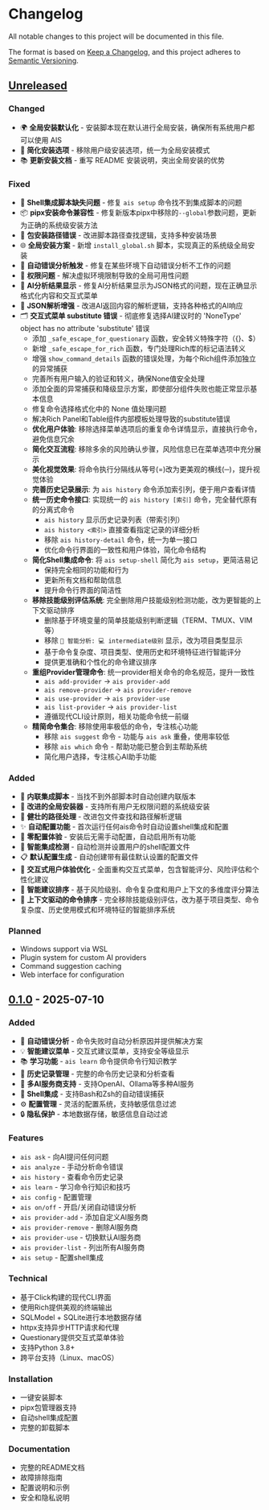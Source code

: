 # Changelog

All notable changes to this project will be documented in this file.

The format is based on [Keep a Changelog](https://keepachangelog.com/en/1.0.0/),
and this project adheres to [Semantic Versioning](https://semver.org/spec/v2.0.0.html).

## [Unreleased]

### Changed
- 🌍 **全局安装默认化** - 安装脚本现在默认进行全局安装，确保所有系统用户都可以使用 AIS
- 🔄 **简化安装选项** - 移除用户级安装选项，统一为全局安装模式
- 📚 **更新安装文档** - 重写 README 安装说明，突出全局安装的优势

### Fixed
- 🔧 **Shell集成脚本缺失问题** - 修复 `ais setup` 命令找不到集成脚本的问题
- 📦 **pipx安装命令兼容性** - 修复新版本pipx中移除的`--global`参数问题，更新为正确的系统级安装方法
- 📁 **包安装路径错误** - 改进脚本路径查找逻辑，支持多种安装场景
- 🌐 **全局安装方案** - 新增 `install_global.sh` 脚本，实现真正的系统级全局安装
- 🔄 **自动错误分析触发** - 修复在某些环境下自动错误分析不工作的问题
- 🔑 **权限问题** - 解决虚拟环境限制导致的全局可用性问题
- 🤖 **AI分析结果显示** - 修复AI分析结果显示为JSON格式的问题，现在正确显示格式化内容和交互式菜单
- 📝 **JSON解析增强** - 改进AI返回内容的解析逻辑，支持各种格式的AI响应
- 🗂️ **交互式菜单 substitute 错误** - 彻底修复选择AI建议时的 'NoneType' object has no attribute 'substitute' 错误
  - 添加 `_safe_escape_for_questionary` 函数，安全转义特殊字符（{}、$）
  - 新增 `_safe_escape_for_rich` 函数，专门处理Rich库的标记语法转义
  - 增强 `show_command_details` 函数的错误处理，为每个Rich组件添加独立的异常捕获
  - 完善所有用户输入的验证和转义，确保None值安全处理
  - 添加全面的异常捕获和降级显示方案，即使部分组件失败也能正常显示基本信息
  - 修复命令选择格式化中的 None 值处理问题
  - 解决Rich Panel和Table组件内部模板处理导致的substitute错误
  - **优化用户体验**: 移除选择菜单选项后的重复命令详情显示，直接执行命令，避免信息冗余
  - **简化交互流程**: 移除多余的风险确认步骤，风险信息已在菜单选项中充分展示
  - **美化视觉效果**: 将命令执行分隔线从等号(=)改为更美观的横线(─)，提升视觉体验
  - **完善历史记录展示**: 为 `ais history` 命令添加索引列，便于用户查看详情
  - **统一历史命令接口**: 实现统一的 `ais history [索引]` 命令，完全替代原有的分离式命令
    - `ais history` 显示历史记录列表（带索引列）
    - `ais history <索引>` 直接查看指定记录的详细分析
    - 移除 `ais history-detail` 命令，统一为单一接口
    - 优化命令行界面的一致性和用户体验，简化命令结构
  - **简化Shell集成命令**: 将 `ais setup-shell` 简化为 `ais setup`，更简洁易记
    - 保持完全相同的功能和行为
    - 更新所有文档和帮助信息
    - 提升命令行界面的简洁性
  - **移除技能级别评估系统**: 完全删除用户技能级别检测功能，改为更智能的上下文驱动排序
    - 删除基于环境变量的简单技能级别判断逻辑（TERM、TMUX、VIM等）
    - 移除 `🧠 智能分析: 💻 intermediate级别` 显示，改为项目类型显示
    - 基于命令复杂度、项目类型、使用历史和环境特征进行智能评分
    - 提供更准确和个性化的命令建议排序
  - **重组Provider管理命令**: 统一provider相关命令的命名规范，提升一致性
    - `ais add-provider` → `ais provider-add`
    - `ais remove-provider` → `ais provider-remove`
    - `ais use-provider` → `ais provider-use`
    - `ais list-provider` → `ais provider-list`
    - 遵循现代CLI设计原则，相关功能命令统一前缀
  - **精简命令集合**: 移除使用率极低的命令，专注核心功能
    - 移除 `ais suggest` 命令 - 功能与 `ais ask` 重叠，使用率较低
    - 移除 `ais which` 命令 - 帮助功能已整合到主帮助系统
    - 简化用户选择，专注核心AI助手功能

### Added
- 📄 **内联集成脚本** - 当找不到外部脚本时自动创建内联版本
- 🚀 **改进的全局安装器** - 支持所有用户无权限问题的系统级安装
- 🔧 **健壮的路径处理** - 改进包文件查找和路径解析逻辑
- ✨ **自动配置功能** - 首次运行任何ais命令时自动设置shell集成和配置
- 🎯 **零配置体验** - 安装后无需手动配置，自动启用所有功能
- 🔄 **智能集成检测** - 自动检测并设置用户的shell配置文件
- 📋 **默认配置生成** - 自动创建带有最佳默认设置的配置文件
- 🎨 **交互式用户体验优化** - 全面重构交互式菜单，包含智能评分、风险评估和个性化建议
- 🧠 **智能建议排序** - 基于风险级别、命令复杂度和用户上下文的多维度评分算法
- 🔄 **上下文驱动的命令排序** - 完全移除技能级别评估，改为基于项目类型、命令复杂度、历史使用模式和环境特征的智能排序系统

### Planned
- Windows support via WSL
- Plugin system for custom AI providers
- Command suggestion caching
- Web interface for configuration

## [0.1.0] - 2025-07-10

### Added
- 🤖 **自动错误分析** - 命令失败时自动分析原因并提供解决方案
- 💡 **智能建议菜单** - 交互式建议菜单，支持安全等级显示
- 📚 **学习功能** - `ais learn` 命令提供命令行知识教学
- 📖 **历史记录管理** - 完整的命令历史记录和分析查看
- 🎯 **多AI服务商支持** - 支持OpenAI、Ollama等多种AI服务
- 🔧 **Shell集成** - 支持Bash和Zsh的自动错误捕获
- ⚙️ **配置管理** - 灵活的配置系统，支持敏感信息过滤
- 🔒 **隐私保护** - 本地数据存储，敏感信息自动过滤

### Features
- `ais ask` - 向AI提问任何问题
- `ais analyze` - 手动分析命令错误
- `ais history` - 查看命令历史记录
- `ais learn` - 学习命令行知识和技巧
- `ais config` - 配置管理
- `ais on/off` - 开启/关闭自动错误分析
- `ais provider-add` - 添加自定义AI服务商
- `ais provider-remove` - 删除AI服务商
- `ais provider-use` - 切换默认AI服务商
- `ais provider-list` - 列出所有AI服务商
- `ais setup` - 配置shell集成

### Technical
- 基于Click构建的现代CLI界面
- 使用Rich提供美观的终端输出
- SQLModel + SQLite进行本地数据存储
- httpx支持异步HTTP请求和代理
- Questionary提供交互式菜单体验
- 支持Python 3.8+
- 跨平台支持（Linux、macOS）

### Installation
- 一键安装脚本
- pipx包管理器支持
- 自动shell集成配置
- 完整的卸载脚本

### Documentation
- 完整的README文档
- 故障排除指南
- 配置说明和示例
- 安全和隐私说明

[Unreleased]: https://github.com/kangvcar/ais/compare/v0.1.0...HEAD
[0.1.0]: https://github.com/kangvcar/ais/releases/tag/v0.1.0